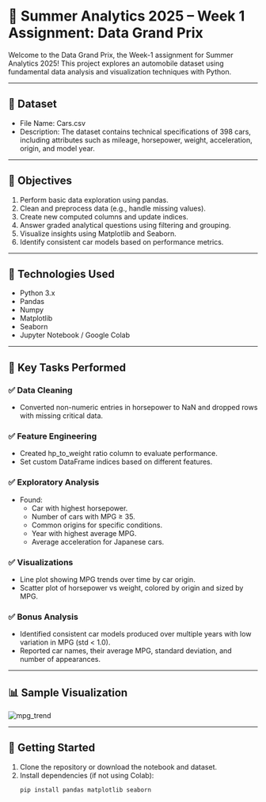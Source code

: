 # 🚗 Summer Analytics 2025 – Week 1 Assignment: Data Grand Prix

Welcome to the Data Grand Prix, the Week-1 assignment for Summer Analytics 2025! This project explores an automobile dataset using fundamental data analysis and visualization techniques with Python.

---

## 📁 Dataset

- File Name: Cars.csv
- Description: The dataset contains technical specifications of 398 cars, including attributes such as mileage, horsepower, weight, acceleration, origin, and model year.

---

## 📌 Objectives

1. Perform basic data exploration using pandas.
2. Clean and preprocess data (e.g., handle missing values).
3. Create new computed columns and update indices.
4. Answer graded analytical questions using filtering and grouping.
5. Visualize insights using Matplotlib and Seaborn.
6. Identify consistent car models based on performance metrics.

---

## 🔧 Technologies Used

- Python 3.x
- Pandas
- Numpy
- Matplotlib
- Seaborn
- Jupyter Notebook / Google Colab

---

## 🧪 Key Tasks Performed

### ✅ Data Cleaning
- Converted non-numeric entries in horsepower to NaN and dropped rows with missing critical data.

### ✅ Feature Engineering
- Created hp_to_weight ratio column to evaluate performance.
- Set custom DataFrame indices based on different features.

### ✅ Exploratory Analysis
- Found:
  - Car with highest horsepower.
  - Number of cars with MPG ≥ 35.
  - Common origins for specific conditions.
  - Year with highest average MPG.
  - Average acceleration for Japanese cars.

### ✅ Visualizations
- Line plot showing MPG trends over time by car origin.
- Scatter plot of horsepower vs weight, colored by origin and sized by MPG.

### ✅ Bonus Analysis
- Identified consistent car models produced over multiple years with low variation in MPG (std < 1.0).
- Reported car names, their average MPG, standard deviation, and number of appearances.

---

## 📊 Sample Visualization

![mpg_trend](assets/mpg_trend.png)

---

## 🚀 Getting Started

1. Clone the repository or download the notebook and dataset.
2. Install dependencies (if not using Colab):
   ```bash
   pip install pandas matplotlib seaborn
